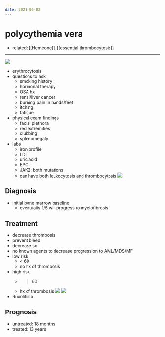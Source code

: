 ```yaml
---
date: 2021-06-02
---
```


# polycythemia vera

- related: [[Hemeonc]], [[essential thrombocytosis]]
---

![](https://photos.thisispiggy.com/file/wikiFiles/20210602143437.png)

- erythrocytosis
- questions to ask
	- smoking history
	- hormonal therapy
	- OSA hx
	- renal/liver cancer
	- burning pain in hands/feet
	- itching
	- fatigue
- physical exam findings
	- facial plethora
	- red extremities
	- clubbing
	- splenomegaly
- labs
	- iron profile
	- LDL
	- uric acid
	- EPO
	- JAK2: both mutations
	- can have both leukocytosis and thrombocytosis
    ![](https://photos.thisispiggy.com/file/wikiFiles/20210602144817.png)

## Diagnosis

- initial bone marrow baseline
	- eventually 1/5 will progress to myelofibrosis

## Treatment

- decrease thrombosis
- prevent bleed
- decrease sx
- no known agents to decrease progression to AML/MDS/MF
- low risk
	- < 60
	- no hx of thrombosis
- high risk
	- > 60
	- hx of thrombosis
    ![](https://photos.thisispiggy.com/file/wikiFiles/20210602145230.png)
    ![](https://photos.thisispiggy.com/file/wikiFiles/20210602145706.png)
- Ruxolitinib

## Prognosis

- untreated: 18 months
- treated: 13 years

